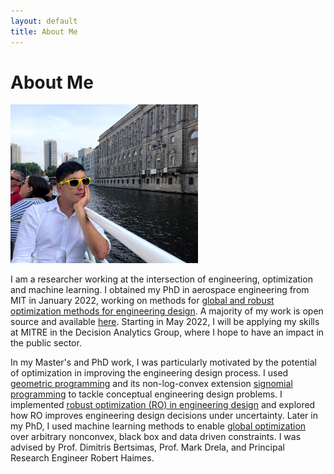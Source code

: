 ```yaml
---
layout: default
title: About Me
---
```


# About Me 

<img src="data/me-cropped.jpg" width="300">

I am a researcher working at the intersection of engineering, optimization and machine learning. I obtained my PhD in aerospace engineering from MIT in January 2022, working on 
methods for [global and robust optimization methods for engineering design]({{site.url}}/data/ozturk-bozturk-PhD-AeroAstro-2022-thesis.pdf). A majority of my work is open source and available [here]({{site.url}}/research). 
Starting in May 2022, I will be applying my skills at MITRE in the Decision Analytics Group, where I hope to have an impact in the public sector. 

In my Master's and PhD work, I was particularly motivated by the potential of optimization
in improving the engineering design process. 
I used [geometric programming](https://gpkit.readthedocs.io/en/latest/gp101.html)
and its non-log-convex extension [signomial programming](https://gpkit.readthedocs.io/en/latest/signomialprogramming.html) to tackle
conceptual engineering design problems. I implemented [robust optimization (RO) in engineering design](https://robust.readthedocs.io/en/latest/) 
and explored how RO improves engineering design decisions under uncertainty. 
Later in my PhD, I used machine learning methods to enable [global optimization](https://github.com/1ozturkbe/OCTHaGOn.jl) over arbitrary nonconvex, black box and data driven constraints. I was advised by Prof. Dimitris Bertsimas, Prof. Mark Drela, and Principal Research Engineer Robert Haimes. 